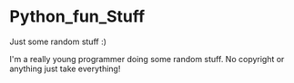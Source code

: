 # Python_fun_Stuff
Just some random stuff :)

I'm a really young programmer doing some random stuff. No copyright or anything just take everything!
